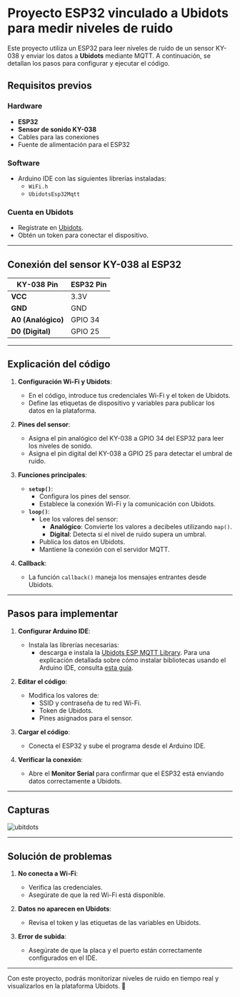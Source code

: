 # Proyecto ESP32 vinculado a Ubidots para medir niveles de ruido

Este proyecto utiliza un ESP32 para leer niveles de ruido de un sensor KY-038 y enviar los datos a **Ubidots** mediante MQTT. A continuación, se detallan los pasos para configurar y ejecutar el código.

## Requisitos previos

### Hardware
- **ESP32**
- **Sensor de sonido KY-038**
- Cables para las conexiones
- Fuente de alimentación para el ESP32

### Software
- Arduino IDE con las siguientes librerías instaladas:
  - `WiFi.h`
  - `UbidotsEsp32Mqtt`

### Cuenta en Ubidots
- Regístrate en [Ubidots](https://ubidots.com/).
- Obtén un token para conectar el dispositivo.

---

## Conexión del sensor KY-038 al ESP32

| **KY-038** Pin  | **ESP32** Pin |
|------------------|---------------|
| **VCC**         | 3.3V          |
| **GND**         | GND           |
| **A0 (Analógico)** | GPIO 34     |
| **D0 (Digital)** | GPIO 25      |

---

## Explicación del código

1. **Configuración Wi-Fi y Ubidots**:
   - En el código, introduce tus credenciales Wi-Fi y el token de Ubidots.
   - Define las etiquetas de dispositivo y variables para publicar los datos en la plataforma.

2. **Pines del sensor**:
   - Asigna el pin analógico del KY-038 a GPIO 34 del ESP32 para leer los niveles de sonido.
   - Asigna el pin digital del KY-038 a GPIO 25 para detectar el umbral de ruido.

3. **Funciones principales**:
   - **`setup()`**: 
     - Configura los pines del sensor.
     - Establece la conexión Wi-Fi y la comunicación con Ubidots.
   - **`loop()`**:
     - Lee los valores del sensor:
       - **Analógico**: Convierte los valores a decibeles utilizando `map()`.
       - **Digital**: Detecta si el nivel de ruido supera un umbral.
     - Publica los datos en Ubidots.
     - Mantiene la conexión con el servidor MQTT.

4. **Callback**:
   - La función `callback()` maneja los mensajes entrantes desde Ubidots.

---

## Pasos para implementar

1. **Configurar Arduino IDE**:
   - Instala las librerías necesarias:
     - descarga e instala la [Ubidots ESP MQTT Library](https://help.ubidots.com/es/articles/748067-conectar-un-esp32-devkitc-a-ubidots-a-traves-de-mqtt#:~:text=Ubidots%20ESP%20MQTT%20Library). Para una explicación detallada sobre cómo instalar bibliotecas usando el Arduino IDE, consulta [esta guía]([https://programarfacil.com/blog/arduino-blog/instalar-una-libreria-de-arduino/]).
2. **Editar el código**:
   - Modifica los valores de:
     - SSID y contraseña de tu red Wi-Fi.
     - Token de Ubidots.
     - Pines asignados para el sensor.

3. **Cargar el código**:
   - Conecta el ESP32 y sube el programa desde el Arduino IDE.

4. **Verificar la conexión**:
   - Abre el **Monitor Serial** para confirmar que el ESP32 está enviando datos correctamente a Ubidots.

---

## Capturas

![ubitdots](https://github.com/user-attachments/assets/fcb8c5ea-4c56-4846-9848-6fff6923583a)


---

## Solución de problemas

1. **No conecta a Wi-Fi**:
   - Verifica las credenciales.
   - Asegúrate de que la red Wi-Fi está disponible.

2. **Datos no aparecen en Ubidots**:
   - Revisa el token y las etiquetas de las variables en Ubidots.

3. **Error de subida**:
   - Asegúrate de que la placa y el puerto están correctamente configurados en el IDE.

---

Con este proyecto, podrás monitorizar niveles de ruido en tiempo real y visualizarlos en la plataforma Ubidots. 🚀

